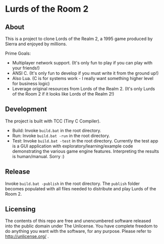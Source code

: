 Lurds of the Room 2
=================

About
---
This is a project to clone Lords of the Realm 2, a 1995 game produced by Sierra and enjoyed by millions.

Prime Goals:
* Multiplayer network support. (It's only fun to play if you can play with your friends!)
* ANSI C. (It's only fun to develop if you must write it from the ground up!)
* Also Lua. (C is for systems work - I really want something higher level for business logic)
* Leverage original resources from Lords of the Realm 2. (It's only Lurds of the Room 2 if it looks like Lords of the Realm 2!)

Development
---
The project is built with TCC (Tiny C Compiler).
* Build: Invoke `build.bat` in the root directory.
* Run: Invoke `build.bat -run` in the root directory.
* Test: Invoke `build.bat -test` in the root directory. Currently the test app is a GUI application with exploratory/learning/example code demonstrating the various game engine features. Interpreting the results is human/manual. Sorry :)

Release
---
Invoke `build.bat -publish` in the root directory. The `publish` folder becomes populated with all files needed to distribute and play Lurds of the Room 2.

Licensing
---
The contents of this repo are free and unencumbered software released into the public domain under The Unlicense. You have complete freedom to do anything you want with the software, for any purpose. Please refer to <http://unlicense.org/> .
